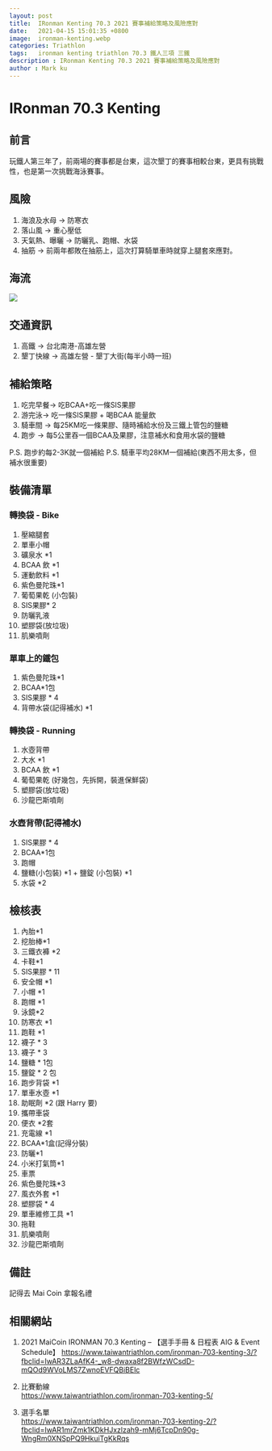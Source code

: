 ```yaml
---
layout: post
title:  IRonman Kenting 70.3 2021 賽事補給策略及風險應對
date:   2021-04-15 15:01:35 +0800
image:  ironman-kenting.webp
categories: Triathlon
tags:   ironman kenting triathlon 70.3 鐵人三項 三鐵
description : IRonman Kenting 70.3 2021 賽事補給策略及風險應對
author : Mark ku
---
```


# IRonman 70.3 Kenting 

## 前言
玩鐵人第三年了，前兩場的賽事都是台東，這次墾丁的賽事相較台東，更具有挑戰性，也是第一次挑戰海泳賽事。

## 風險
1. 海浪及水母 -> 防寒衣
1. 落山風 -> 重心壓低
1. 天氣熱、曝曬 -> 防曬乳、跑帽、水袋
1. 抽筋 -> 前兩年都敗在抽筋上，這次打算騎單車時就穿上腿套來應對。

## 海流
![](https://i.imgur.com/BuvzKfD.webp)

## 交通資訊
1. 高鐵 ->  台北南港-高雄左營
1. 墾丁快線 -> 高雄左營 - 墾丁大街(每半小時一班)

## 補給策略
1. 吃完早餐-> 吃BCAA+吃一條SIS果膠 
1. 游完泳-> 吃一條SIS果膠 + 喝BCAA 能量飲 
1. 騎車間 -> 每25KM吃一條果膠、隨時補給水份及三鐵上管包的鹽糖
1. 跑步 -> 每5公里吞一個BCAA及果膠，注意補水和食用水袋的鹽糖

P.S. 跑步約每2-3K就一個補給
P.S. 騎車平均28KM一個補給(東西不用太多，但補水很重要)

## 裝備清單

### 轉換袋 - Bike
1. 壓縮腿套
1. 單車小帽
1. 礦泉水 *1
1. BCAA 飲 *1
1. 運動飲料 *1
1. 紫色曼陀珠*1
1. 葡萄果乾 (小包裝)
1. SIS果膠* 2
1. 防曬乳液
1. 塑膠袋(放垃圾)
1. 肌樂噴劑

### 單車上的鐵包
1. 紫色曼陀珠*1
1. BCAA*1包
1. SIS果膠 * 4
1. 背帶水袋(記得補水) *1

### 轉換袋 - Running
1. 水壺背帶 
1. 大水 *1
1. BCAA 飲 *1
1. 葡萄果乾 (好幾包，先拆開，裝進保鮮袋)
1. 塑膠袋(放垃圾)
1. 沙龍巴斯噴劑

### 水壺背帶(記得補水)
1. SIS果膠 * 4
1. BCAA*1包
1. 跑帽
1. 鹽糖(小包裝) *1 + 鹽錠 (小包裝) *1
1. 水袋 *2 

## 檢核表
1. 內胎*1
1. 挖胎棒*1
1. 三鐵衣褲 *2
1. 卡鞋*1
1. SIS果膠 * 11
1. 安全帽 *1
1. 小帽 *1
1. 跑帽 *1
1. 泳鏡*2
1. 防寒衣 *1
1. 跑鞋 *1
1. 襪子 * 3
1. 襪子 * 3
1. 鹽糖 * 1包
1. 鹽錠 * 2 包
1. 跑步背袋 *1
1. 單車水壺 *1
1. 助眠劑 *2 (跟 Harry 要)
1. 攜帶車袋
1. 便衣 *2套
1. 充電線 *1
1. BCAA*1盒(記得分裝)
1. 防曬*1
1. 小米打氣筒*1
1. 車票
1. 紫色曼陀珠*3
1. 風衣外套 *1 
1. 塑膠袋 * 4
1. 單車維修工具 *1
1. 拖鞋
1. 肌樂噴劑
1. 沙龍巴斯噴劑

## 備註
記得去 Mai Coin 拿報名禮


## 相關網站
1. 2021 MaiCoin IRONMAN 70.3 Kenting – 【選手手冊 & 日程表 AIG & Event Schedule】
https://www.taiwantriathlon.com/ironman-703-kenting-3/?fbclid=IwAR3ZLaAfK4-_w8-dwaxa8f2BWfzWCsdD-mQOd9WVoLMS7ZwnoEVFQBiBElc

1. 比賽動線<br/>
https://www.taiwantriathlon.com/ironman-703-kenting-5/

1. 選手名單<br/>
https://www.taiwantriathlon.com/ironman-703-kenting-2/?fbclid=IwAR1mrZmk1KDkHJxzlzah9-mMj6TcpDn90g-WngRm0XNSpPQ9HkuiTgKkRqs



